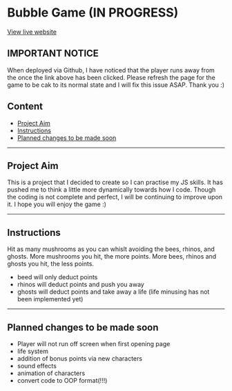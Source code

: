 # Bubble Game (IN PROGRESS)

[View live website](https://shiba517.github.io/bubble_game/)

## **IMPORTANT NOTICE**
When deployed via Github, I have noticed that the player runs away from the once the link above has been clicked. Please refresh the page for the game to be cak to its normal state and I will fix this issue ASAP. Thank you :)

## **Content**
- [Project Aim](#project-aim)
- [Instructions](#instructions)
- [Planned changes to be made soon](#planned-changes-to-be-made-soon)

---
## **Project Aim**
This is a project that I decided to create so I can practise my JS skills. It has pushed me to think a little more dynamically towards how I code. Though the coding is not complete and perfect, I will be continuing to improve upon it. I hope you will enjoy the game :)

---
## **Instructions**
Hit as many mushrooms as you can whislt avoiding the bees, rhinos, and ghosts. More mushrooms you hit, the more points. More bees, rhinos and ghosts you hit, the less points. 
- beed will only deduct points
- rhinos will deduct points and push you away
- ghosts will deduct points and take away a life (life minusing has not been implemented yet)

---
## **Planned changes to be made soon**
- Player will not run off screen when first opening page
- life system
- addition of bonus points via new characters
- sound effects
- animation of characters
- convert code to OOP format(!!!)


